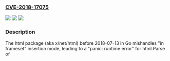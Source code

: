 ### [CVE-2018-17075](https://cve.mitre.org/cgi-bin/cvename.cgi?name=CVE-2018-17075)
![](https://img.shields.io/static/v1?label=Product&message=n%2Fa&color=blue)
![](https://img.shields.io/static/v1?label=Version&message=n%2Fa&color=blue)
![](https://img.shields.io/static/v1?label=Vulnerability&message=n%2Fa&color=brighgreen)

### Description

The html package (aka x/net/html) before 2018-07-13 in Go mishandles "in frameset" insertion mode, leading to a "panic: runtime error" for html.Parse of <template><object>, <template><applet>, or <template><marquee>. This is related to HTMLTreeBuilder.cpp in WebKit.

### POC

#### Reference
- https://github.com/golang/go/issues/27016

#### Github
No PoCs found on GitHub currently.

